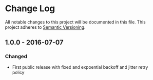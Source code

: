 # Change Log
All notable changes to this project will be documented in this file.
This project adheres to [Semantic Versioning](http://semver.org/).

## 1.0.0 - 2016-07-07
### Changed
- First public release with fixed and expoential backoff and jitter retry policy
